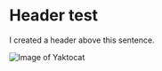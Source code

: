 # Header test
I created a header above this sentence.

![Image of Yaktocat](https://octodex.github.com/images/yaktocat.png)
